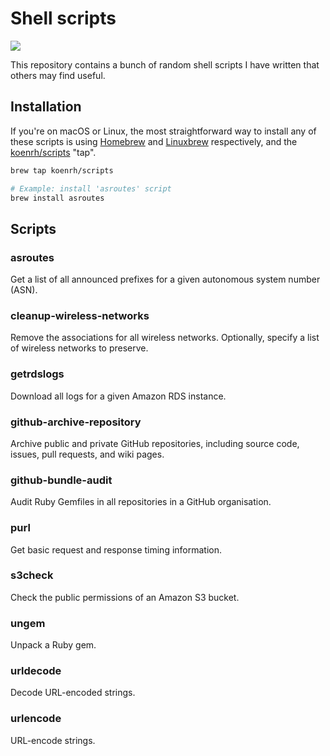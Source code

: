 # Shell scripts

![](https://github.com/koenrh/shell-scripts/workflows/build/badge.svg)

This repository contains a bunch of random shell scripts I have written that others
may find useful.

## Installation

If you're on macOS or Linux, the most straightforward way to install any of these
scripts is using [Homebrew](https://brew.sh/) and [Linuxbrew](http://linuxbrew.sh/)
respectively, and the [koenrh/scripts](https://github.com/koenrh/homebrew-scripts)
"tap".

```bash
brew tap koenrh/scripts

# Example: install 'asroutes' script
brew install asroutes
```

## Scripts

### asroutes

Get a list of all announced prefixes for a given autonomous system number (ASN).

### cleanup-wireless-networks

Remove the associations for all wireless networks. Optionally, specify a list of
wireless networks to preserve.

### getrdslogs

Download all logs for a given Amazon RDS instance.

### github-archive-repository

Archive public and private GitHub repositories, including source code, issues,
pull requests, and wiki pages.

### github-bundle-audit

Audit Ruby Gemfiles in all repositories in a GitHub organisation.

### purl

Get basic request and response timing information.

### s3check

Check the public permissions of an Amazon S3 bucket.

### ungem

Unpack a Ruby gem.

### urldecode

Decode URL-encoded strings.

### urlencode

URL-encode strings.
